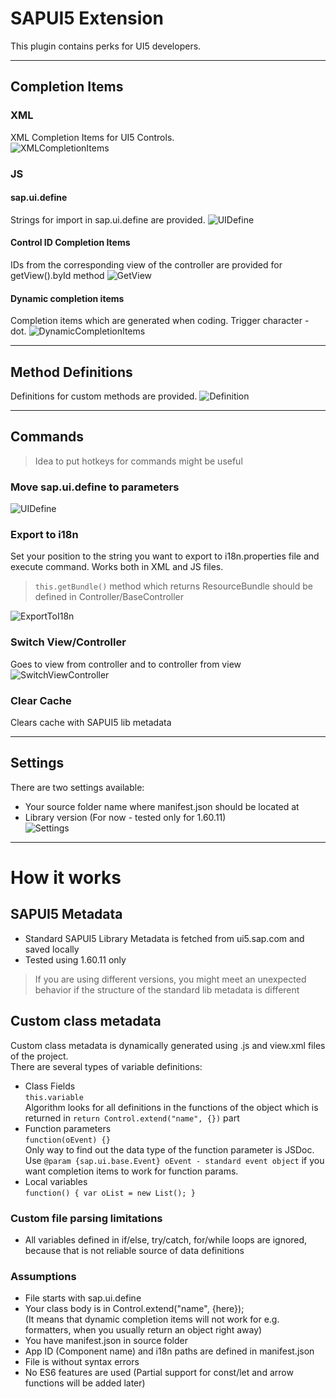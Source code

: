 # SAPUI5 Extension
This plugin contains perks for UI5 developers.

----------
## Completion Items
### XML
XML Completion Items for UI5 Controls.<br/>
![XMLCompletionItems](/images/XMLCompletionItems.gif)

### JS

#### sap.ui.define
Strings for import in sap.ui.define are provided.
![UIDefine](/images/UIDefine.gif)

#### Control ID Completion Items
IDs from the corresponding view of the controller are provided for getView().byId method
![GetView](/images/GetView.gif)

#### Dynamic completion items
Completion items which are generated when coding. Trigger character - dot.
![DynamicCompletionItems](/images/DynamicCompletionItems.gif)

----------
## Method Definitions
Definitions for custom methods are provided.
![Definition](/images/Definition.gif)


----------
## Commands

> Idea to put hotkeys for commands might be useful

### Move sap.ui.define to parameters
![UIDefine](/images/UIDefine.gif)

### Export to i18n
Set your position to the string you want to export to i18n.properties file and execute command. Works both in XML and JS files.
> `this.getBundle()` method which returns ResourceBundle should be defined in Controller/BaseController

![ExportToI18n](/images/ExportToI18n.gif)

### Switch View/Controller
Goes to view from controller and to controller from view<br/>
![SwitchViewController](/images/SwitchViewController.gif)

### Clear Cache
Clears cache with SAPUI5 lib metadata

----------
## Settings
There are two settings available:
* Your source folder name where manifest.json should be located at
* Library version (For now - tested only for 1.60.11)<br/>
![Settings](/images/Settings.png)

----------
# How it works
## SAPUI5 Metadata
* Standard SAPUI5 Library Metadata is fetched from ui5.sap.com and saved locally
* Tested using 1.60.11 only
> If you are using different versions, you might meet an unexpected behavior if the structure of the standard lib metadata is different

## Custom class metadata
Custom class metadata is dynamically generated using .js and view.xml files of the project.<br/>
There are several types of variable definitions:<br/>
* Class Fields<br/>
`this.variable`<br/>
Algorithm looks for all definitions in the functions of the object which is returned in
`return Control.extend("name", {})` part
* Function parameters<br/>
`function(oEvent) {}`<br/>
Only way to find out the data type of the function parameter is JSDoc. Use `@param {sap.ui.base.Event} oEvent - standard event object` if you want completion items to work for function params.<br/>
* Local variables<br/>
`function() {
	var oList = new List();
}`

### Custom file parsing limitations
* All variables defined in if/else, try/catch, for/while loops are ignored, because that is not reliable source of data definitions

### Assumptions
* File starts with sap.ui.define
* Your class body is in Control.extend("name", {here});<br/>(It means that dynamic completion items will not work for e.g. formatters, when you usually return an object right away)
* You have manifest.json in source folder
* App ID (Component name) and i18n paths are defined in manifest.json
* File is without syntax errors
* No ES6 features are used (Partial support for const/let and arrow functions will be added later)